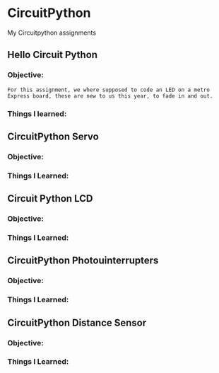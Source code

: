 # CircuitPython
My Circuitpython assignments

## Hello Circuit Python
  ### Objective:
    For this assignment, we where supposed to code an LED on a metro Express board, these are new to us this year, to fade in and out. 
  ### Things I learned:
    
## CircuitPython Servo
  ### Objective:
  
  ### Things I Learned:
  
## Circuit Python LCD
  ### Objective:
  
  ### Things I Learned:
  
## CircuitPython Photouinterrupters
  ### Objective:
  
  ### Things I Learned:
  
## CircuitPython Distance Sensor
  ### Objective:
  
  ### Things I Learned:
  
